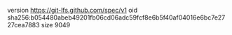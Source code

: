 version https://git-lfs.github.com/spec/v1
oid sha256:b054480abeb49201fb06cd06adc59fcf8e6b5f40af04016e6bc7e2727cea7883
size 9049

